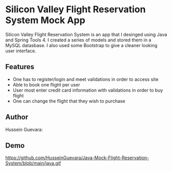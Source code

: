 # Silicon Valley Flight Reservation System Mock App 
Silicon Valley Flight Reservation System is an app that I desinged using Java and Spring Tools 4. I created a series of models and stored them in a MySQL datasbase. I also used some Bootstrap to give a cleaner looking user interface. 

## Features
* One has to register/login and meet validations in order to access site
* Able to book one flight per user
* User most enter credit card information with validations in order to buy flight
* One can change the flight that they wish to purchase

## Author
Hussein Guevara: 

## Demo
https://github.com/HusseinGuevara/Java-Mock-Flight-Reservation-System/blob/main/java.gif
